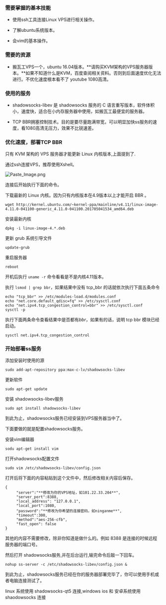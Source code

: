 ### 需要掌握的基本技能

- 使用ssh工具连接Linux VPS进行相关操作。

- 了解ubuntu系统版本。

- 会vim的基本操作。

### 需要的资源

- 搬瓦工VPS一个，ubuntu 16.04版本。**请购买KVM架构的VPS服务器版本。**如果不知道什么是KVM，百度查阅相关资料。否则到后面速度优化无法进行。不优化速度根本看不了 youtube 1080高清。

### 使用的服务

- shadowsocks-libev 是 shadowsocks 服务的 C 语言重写版本，软件体积小，速度快，适合在小内存服务器中使用，如搬瓦工最便宜的服务器。

- TCP BBR拥塞控制技术。目的是要尽量跑满带宽，可以明显加快ss服务的速度，看1080高清无压力，效果不比锐速差。

### 优化速度，部署TCP BBR

只有 KVM 架构的 VPS 服务器才能更新 Linux 内核版本,上面提到了.

通过ssh连接VPS，推荐使用Xshell。

![Paste_Image.png](http://upload-images.jianshu.io/upload_images/4219173-fdf0de25e64faffa.png?imageMogr2/auto-orient/strip%7CimageView2/2/w/1240)

连接后开始执行下面的命令。

下载最新的 Linux 内核。因为只有内核版本在4.9版本以上才能开启 BBR 。

`wget http://kernel.ubuntu.com/~kernel-ppa/mainline/v4.11/linux-image-4.11.0-041100-generic_4.11.0-041100.201705041534_amd64.deb`

安装最新内核

`dpkg -i linux-image-4.*.deb`

更新 grub 系统引导文件

`update-grub`

重启服务器

`reboot`

开机后执行 `uname -r` 命令看看是不是内核4.11版本。

执行 `lsmod | grep bbr`，如果结果中没有 tcp_bbr 的话就依次执行下面五条命令

```modprobe tcp_bbr
echo "tcp_bbr" >> /etc/modules-load.d/modules.conf
echo "net.core.default_qdisc=fq" >> /etc/sysctl.conf
echo "net.ipv4.tcp_congestion_control=bbr" >> /etc/sysctl.conf
sysctl -p
```

执行下面两条命令查看结果中是否都有*bbr*，如果有的话，说明 tcp bbr 模块已经启动。

```sysctl net.ipv4.tcp_available_congestion_control
sysctl net.ipv4.tcp_congestion_control
```

### 开始部署ss服务

添加安装时使用的源

`sudo add-apt-repository ppa:max-c-lv/shadowsocks-libev`

更新软件

`sudo apt-get update`

安装 shadowsocks-libev服务

`sudo apt install shadowsocks-libev`

到此为止，shadowsocks服务已经安装到VPS服务器当中了。

下面要做的就是配置shadowsocks服务。

安装vim编辑器

`sodu apt-get install vim`

打开shadowsocks配置文件

`sudo vim /etc/shadowsocks-libev/config.json`

打开后将下面的内容粘贴到这个文件中，然后修改相关内容后保存。

```
{
     "server":"**修改为你的VPS地址，如101.22.33.204**",
     "server_port":8388,
     "local_address": "127.0.0.1",
     "local_port":1080,
     "password":"**修改为你希望的连接密码，如ninganme**",
     "timeout":300,
     "method":"aes-256-cfb",
     "fast_open": false
}
```

其他的内容不需要修改，除非你知道是做什么的。例如 8388 是连接的时候远程服务器的端口号。

然后打开 shadowsocks服务,并在后台运行,输完命令后敲一下回车。

`nohup ss-server -c /etc/shadowsocks-libev/config.json &`

到此为止，shadowsocks服务已经在你的服务器部署完毕了，你可以使用手机或者电脑连接测试了。

linux 系统使用 shadowsocks-qt5 连接,windows ios 和 安卓系统使用 shaodowsocks 连接
